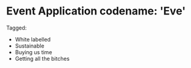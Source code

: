 Event Application codename: 'Eve'
===

Tagged:
- White labelled
- Sustainable
- Buying us time
- Getting all the bitches